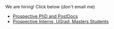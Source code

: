 <span class="applyheading">
  We are hiring!  Click below (don't email me)
</span>
  

* [Prospective PhD and PostDocs](./apply.html)
* [Prospective Interns, UGrad, Masters Students](https://docs.google.com/forms/d/1-s1SwcpY0WBnRrzlrQfSrcxSCeOAymOHfU-sHroUXfU/viewform)

